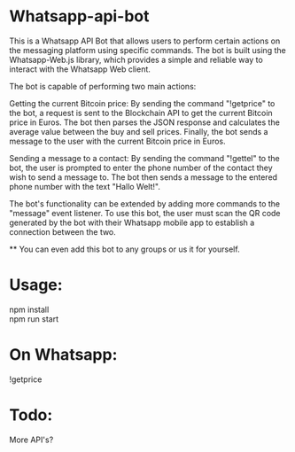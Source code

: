 # Whatsapp-api-bot


This is a Whatsapp API Bot that allows users to perform certain actions on the messaging platform using specific commands. The bot is built using the Whatsapp-Web.js library, which provides a simple and reliable way to interact with the Whatsapp Web client.

The bot is capable of performing two main actions:

Getting the current Bitcoin price: By sending the command "!getprice" to the bot, a request is sent to the Blockchain API to get the current Bitcoin price in Euros. The bot then parses the JSON response and calculates the average value between the buy and sell prices. Finally, the bot sends a message to the user with the current Bitcoin price in Euros.

Sending a message to a contact: By sending the command "!gettel" to the bot, the user is prompted to enter the phone number of the contact they wish to send a message to. The bot then sends a message to the entered phone number with the text "Hallo Welt!".

The bot's functionality can be extended by adding more commands to the "message" event listener. To use this bot, the user must scan the QR code generated by the bot with their Whatsapp mobile app to establish a connection between the two.

** You can even add this bot to any groups or us it for yourself. 

# Usage:
npm install<br>
npm run start

# On Whatsapp:<br>
!getprice


# Todo:
More API's?
